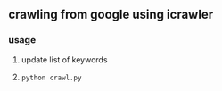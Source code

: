 ## crawling from google using icrawler

### usage

1. update list of keywords

2. `python crawl.py`

